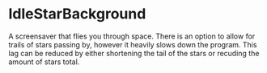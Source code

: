 # IdleStarBackground
A screensaver that flies you through space.
There is an option to allow for trails of stars passing by, however it heavily slows down the program. This lag can be reduced by either shortening the tail of the stars or recuding the amount of stars total.
